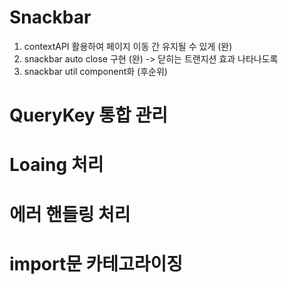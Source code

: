 # Snackbar

1. contextAPI 활용하여 페이지 이동 간 유지될 수 있게 (완)
2. snackbar auto close 구현 (완) -> 닫히는 트랜지션 효과 나타나도록
3. snackbar util component화 (후순위)

# QueryKey 통합 관리

# Loaing 처리

# 에러 핸들링 처리

# import문 카테고라이징
